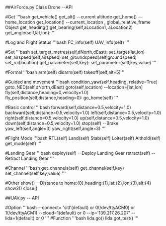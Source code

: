 ##AirForce.py Class Drone --API

#Get
'''bash
get_vehicle() 
get_alt()            --current altitude
get_home()       --home_location
get_location()    --current_location , global_relative_frame Object
get_heading() 
get_bearing(self,aLocation1, aLocation2)
get_angle(self,lat,lon):
'''

#Log and Flight Status
'''bash
FC_info(self)
UAV_info(self)
'''

#Set
'''bash
set_target_metres(self,dNorth,dEast):
set_target(lat,lon)
set_airspeed(self,airspeed)
set_groundspeed(self,groundspeed)
set_roi(location)
get_parameter(self,key):
set_parameter(self,key,value)
'''

#Formal
'''bash
arm(self)
disarm(self)
takeoff(self,alt=5)
'''

#Guided and movement
'''bash
condition_yaw(self,heading, relative=True)
goto_NED(self,dNorth,dEast)
goto(self,location)    --location=[lat,lon]
fly(self,distance,heading=0,velocity=1.0)
fly_position(self,distance,heading=0):
go_home(self)
'''

#Basic control
'''bash
forward(self,distance=0.5,velocity=1.0)
backward(self,distance=0.5,velocity=1.0)
left(self,distance=0.5,velocity=1.0)
right(self,distance=0.5,velocity=1.0)
up(self,distance=0.5,velocity=1.0)
down(self,distance=0.5,velocity=1.0)
stop(self)    --Brake
yaw_left(self,angle=3)
yaw_right(self,angle=3)
'''

#Flight Mode
'''bash
RTL(self)
Land(self)
Stab(self)
Loiter(self)
Althold(self)
get_mode(self)
'''

#Landing Gear
'''bash
deploy(self)    --Deploy Landing Gear
retract(self)     --Retract Landing Gear
'''

#Channel
'''bash
get_channels(self)
get_channel(self,key)
set_channel(self,key,value)
'''


#Other
show()   --Distance to home:{0},heading:{1},lat:{2},lon:{3},alt:{4}
show2()
close()


##UAV.py -- API

#Option
'''bash
--connect= 'sitl'(default) or  0(/dev/ttyACM0)  or  1(/dev/ttyACM1)
--cloud=1(default) or 0
--ip='139.217.26.207'
--lida=1(default) or 0
'''
#Function
'''bash
lida.go()
lida.got_test()
'''
